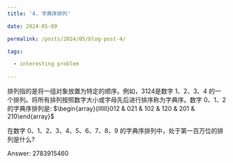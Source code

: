 ```yaml
---
title: '4. 字典序排列'

date: 2024-05-09

permalink: /posts/2024/05/blog-post-4/

tags:

  - interesting problem
  
---
```


排列指的是将一组对象放置为特定的顺序。例如，3124是数字 $1 、 2 、 3 、 4$ 的一个排列。将所有排列按照数字大小或字母先后进行排序称为字典序。数字 $0 、 1 、 2$ 的字典序排列是:
$\begin{array}{llllll}012 & 021 & 102 & 120 & 201 & 210\end{array}$

在数字 $0 、 1 、 2 、 3 、 4 、 5 、 6 、 7 、 8 、 9$ 的字典序排列中，处于第一百万位的排列是什么?

Answer: 2783915460
